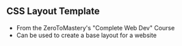 ## CSS Layout Template 

- From the ZeroToMastery's "Complete Web Dev" Course
- Can be used to create a base layout for a website